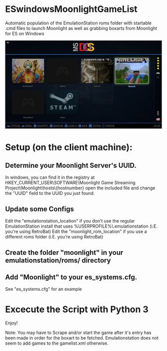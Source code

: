 # ESwindowsMoonlightGameList
Automatic population of the EmulationStation roms folder with startable .cmd files to launch Moonlight as well as grabbing boxarts from Moonlight for ES on Windows

![Screenshot](https://github.com/MeisterLi/ESwindowsMoonlightGameList/blob/main/Screenshot.png)

# Setup (on the client machine):

## Determine your Moonlight Server's UUID. 
In windows, you can find it in the registry at HKEY_CURRENT_USER\SOFTWARE\Moonlight Game Streaming Project\Moonlight\hosts\\{hostnumber}
open the included file and change the "UUID" field to the UUID you just found. 

## Update some Configs
Edit the "emulationstation_location" if you don't use the regular EmulationStation install that uses %USERPROFILE%\\.emulationstation (i.E. you're using RetroBat)
Edit the "moonlight_rom_location" if you use a different roms folder (i.E. you're using RetroBat)

## Create the folder "moonlight" in your emulationstation/roms/ directory

## Add "Moonlight" to your es_systems.cfg. 
See "es_systems.cfg" for an example

# Excecute the Script with Python 3

Enjoy!

Note: You may have to Scrape and/or start the game after it's entry has been made in order for the boxart to be fetched. Emulationstation does not seem to add games to the gamelist.xml otherwise.
